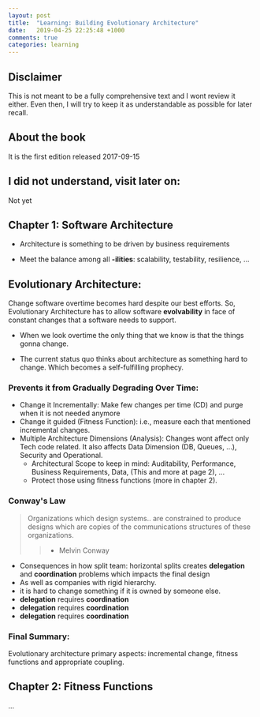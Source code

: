 ```yaml
---
layout: post
title:  "Learning: Building Evolutionary Architecture"
date:   2019-04-25 22:25:48 +1000
comments: true
categories: learning
---
```


## Disclaimer

This is not meant to be a fully comprehensive text and I wont review it either.
Even then, I will try to keep it as understandable as possible for later recall.

## About the book

It is the first edition released 2017-09-15

## I did not understand, visit later on:

Not yet

## Chapter 1: Software Architecture

* Architecture is something to be driven by business requirements

* Meet the balance among all **-ilities**: scalability, testability, resilience, …

## Evolutionary Architecture:
Change software overtime becomes hard despite our best efforts. So, Evolutionary
Architecture has to allow software **evolvability** in face of constant changes
that a software needs to support.

* When we look overtime the only thing that we know is that the things gonna
change.

* The current status quo thinks about architecture as something hard to change.
Which becomes a self-fulfilling prophecy.

### Prevents it from Gradually Degrading Over Time:
  * Change it Incrementally: Make few changes per time (CD) and purge when it is not needed anymore
  * Change it guided (Fitness Function): i.e., measure each that mentioned incremental changes.
  * Multiple Architecture Dimensions (Analysis): Changes wont affect only Tech code related. It also affects Data Dimension (DB, Queues, …), Security and Operational.
    * Architectural Scope to keep in mind: Auditability, Performance, Business Requirements, Data, (This and more at page 2), …
    * Protect those using fitness functions (more in chapter 2).

### Conway's Law
  > Organizations which design systems.. are constrained to produce designs which are copies of the communications structures of these organizations.
  > > - Melvin Conway

  * Consequences in how split team: horizontal splits creates **delegation** and **coordination** problems which impacts the final design
  * As well as companies with rigid hierarchy.
  * it is hard to change something if it is owned by someone else.
  * **delegation** requires **coordination**
  * **delegation** requires **coordination**
  * **delegation** requires **coordination**

### Final Summary:

Evolutionary architecture primary aspects: incremental change, fitness functions and appropriate coupling.

## Chapter 2: Fitness Functions

...
